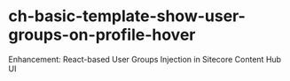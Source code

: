 # ch-basic-template-show-user-groups-on-profile-hover
Enhancement: React-based User Groups Injection in Sitecore Content Hub UI
